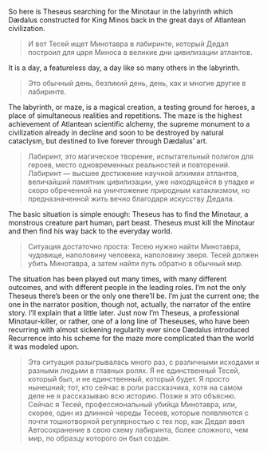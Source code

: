 So here is Theseus searching for the Minotaur in the labyrinth which Dædalus constructed for King Minos back in the great days of Atlantean civilization.

> И вот Тесей ищет Минотавра в лабиринте, который Дедал построил для царя Миноса в великие дни  цивилизации атлантов.

It is a day, a featureless day, a day like so many others in the labyrinth.

> Это обычный день, безликий день, день, как и многие другие в лабиринте.

The labyrinth, or maze, is a magical creation, a testing ground for heroes, a place of simultaneous realities and repetitions. The maze is the highest achievement of Atlantean scientific alchemy, the supreme monument to a civilization already in decline and soon to be destroyed by natural cataclysm, but destined to live forever through Dædalus’ art.

> Лабиринт, это магическое творение, испытательный полигон для героев, место одновременных реальностей и повторений. Лабиринт — высшее достижение научной алхимии атлантов, величайший памятник цивилизации, уже находящейся в упадке и скоро обреченной на уничтожение природным катаклизмом, но предназначенной жить вечно благодаря искусству Дедала.

The basic situation is simple enough: Theseus has to find the Minotaur, a monstrous creature part human, part beast. Theseus must kill the Minotaur and then find his way back to the everyday world.

> Ситуация достаточно проста: Тесею нужно найти Минотавра, чудовище, наполовину человека, наполовину зверя. Тесей должен убить Минотавра, а затем найти путь обратно в обычный мир.

The situation has been played out many times, with many different outcomes, and with different people in the leading roles. I’m not the only Theseus there’s been or the only one there’ll be. I’m just the current one; the one in the narrator position, though not, actually, the narrator of the entire story. I’ll explain that a little later. Just now I’m Theseus, a professional Minotaur-killer, or rather, one of a long line of Theseuses, who have been recurring with almost sickening regularity ever since Dædalus introduced Recurrence into his scheme for the maze more complicated than the world it was modeled upon.

> Эта ситуация разыгрывалась много раз, с различными исходами и разными людьми в главных ролях. Я не единственный Тесей, который был, и не единственный, который будет. Я просто нынешний; тот, кто сейчас в роли рассказчика, хотя на самом деле не я рассказываю всю историю. Позже я это объясню. Сейчас я Тесей, профессиональный убийца Минотавра, или, скорее, один из длинной череды Тесеев, которые появляются с почти тошнотворной регулярностью с тех пор, как Дедал ввел Автосохранение в свою схему лабиринта, более сложного, чем мир, по образцу которого он был создан.


